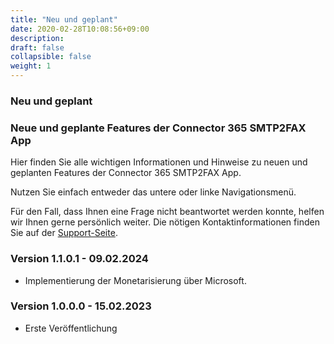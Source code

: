 ```yaml
---
title: "Neu und geplant"
date: 2020-02-28T10:08:56+09:00
description: 
draft: false
collapsible: false
weight: 1
---
```


### Neu und geplant

### Neue und geplante Features der **Connector 365 SMTP2FAX** App

Hier finden Sie alle wichtigen Informationen und Hinweise zu neuen und geplanten Features der Connector 365 SMTP2FAX App.

Nutzen Sie einfach entweder das untere oder linke Navigationsmenü.

Für den Fall, dass Ihnen eine Frage nicht beantwortet werden konnte, helfen wir Ihnen gerne persönlich weiter. Die nötigen Kontaktinformationen finden Sie auf der [Support-Seite](de-de/apps/help-and-support/).

### Version 1.1.0.1 - 09.02.2024
- Implementierung der Monetarisierung über Microsoft.

### Version 1.0.0.0 - 15.02.2023
- Erste Veröffentlichung